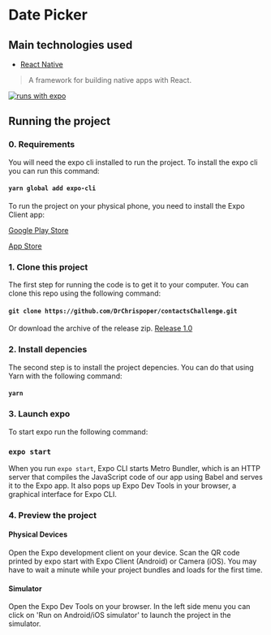 # Date Picker

## Main technologies used

- [React Native](https://github.com/facebook/react-native)

> A framework for building native apps with React.

[![runs with expo](https://img.shields.io/badge/Runs%20with%20Expo-000.svg?style=flat-square&logo=EXPO&labelColor=f3f3f3&logoColor=000)](https://expo.io/)

## Running the project

### 0. Requirements

You will need the expo cli installed to run the project. To install the expo cli you can run this command:
#### `yarn global add expo-cli`

To run the project on your physical phone, you need to install the Expo Client app:

[Google Play Store](https://play.google.com/store/apps/details?id=host.exp.exponent)

[App Store](https://apps.apple.com/us/app/expo-client/id982107779)

### 1. Clone this project

The first step for running the code is to get it to your computer.
You can clone this repo using the following command:

#### `git clone https://github.com/DrChrispoper/contactsChallenge.git`

Or download the archive of the release zip. [Release 1.0](https://github.com/DrChrispoper/contactsChallenge/releases/tag/v1.0)

### 2. Install depencies

The second step is to install the project depencies. You can do that using Yarn with the following command:

#### `yarn`

### 3. Launch expo

To start expo run the following command:

### `expo start`

When you run `expo start`, Expo CLI starts Metro Bundler, which is an HTTP server that compiles the JavaScript code of our app using Babel and serves it to the Expo app. 
It also pops up Expo Dev Tools in your browser, a graphical interface for Expo CLI.

### 4. Preview the project

#### Physical Devices
Open the Expo development client on your device. 
Scan the QR code printed by expo start with Expo Client (Android) or Camera (iOS). You may have to wait a minute while your project bundles and loads for the first time.

#### Simulator 
Open the Expo Dev Tools on your browser.
In the left side menu you can click on 'Run on Android/iOS simulator' to launch the project in the simulator.
